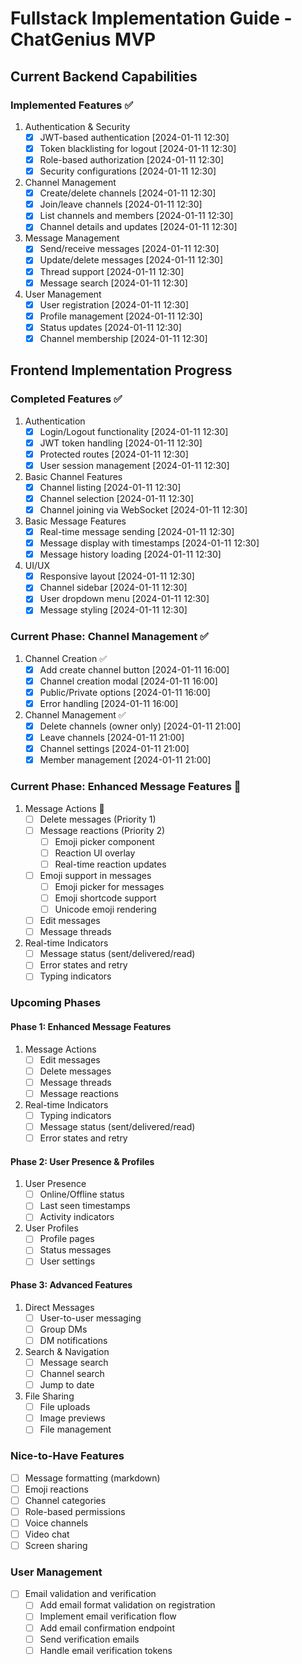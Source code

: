 # Fullstack Implementation Guide - ChatGenius MVP

## Current Backend Capabilities

### Implemented Features ✅
1. Authentication & Security
   - [x] JWT-based authentication [2024-01-11 12:30]
   - [x] Token blacklisting for logout [2024-01-11 12:30]
   - [x] Role-based authorization [2024-01-11 12:30]
   - [x] Security configurations [2024-01-11 12:30]

2. Channel Management
   - [x] Create/delete channels [2024-01-11 12:30]
   - [x] Join/leave channels [2024-01-11 12:30]
   - [x] List channels and members [2024-01-11 12:30]
   - [x] Channel details and updates [2024-01-11 12:30]

3. Message Management
   - [x] Send/receive messages [2024-01-11 12:30]
   - [x] Update/delete messages [2024-01-11 12:30]
   - [x] Thread support [2024-01-11 12:30]
   - [x] Message search [2024-01-11 12:30]

4. User Management
   - [x] User registration [2024-01-11 12:30]
   - [x] Profile management [2024-01-11 12:30]
   - [x] Status updates [2024-01-11 12:30]
   - [x] Channel membership [2024-01-11 12:30]

## Frontend Implementation Progress

### Completed Features ✅
1. Authentication
   - [x] Login/Logout functionality [2024-01-11 12:30]
   - [x] JWT token handling [2024-01-11 12:30]
   - [x] Protected routes [2024-01-11 12:30]
   - [x] User session management [2024-01-11 12:30]

2. Basic Channel Features
   - [x] Channel listing [2024-01-11 12:30]
   - [x] Channel selection [2024-01-11 12:30]
   - [x] Channel joining via WebSocket [2024-01-11 12:30]

3. Basic Message Features
   - [x] Real-time message sending [2024-01-11 12:30]
   - [x] Message display with timestamps [2024-01-11 12:30]
   - [x] Message history loading [2024-01-11 12:30]

4. UI/UX
   - [x] Responsive layout [2024-01-11 12:30]
   - [x] Channel sidebar [2024-01-11 12:30]
   - [x] User dropdown menu [2024-01-11 12:30]
   - [x] Message styling [2024-01-11 12:30]

### Current Phase: Channel Management ✅
1. Channel Creation ✅
   - [x] Add create channel button [2024-01-11 16:00]
   - [x] Channel creation modal [2024-01-11 16:00]
   - [x] Public/Private options [2024-01-11 16:00]
   - [x] Error handling [2024-01-11 16:00]

2. Channel Management ✅
   - [x] Delete channels (owner only) [2024-01-11 21:00]
   - [x] Leave channels [2024-01-11 21:00]
   - [x] Channel settings [2024-01-11 21:00]
   - [x] Member management [2024-01-11 21:00]

### Current Phase: Enhanced Message Features 🚧
1. Message Actions 🚧
   - [ ] Delete messages (Priority 1)
   - [ ] Message reactions (Priority 2)
     - [ ] Emoji picker component
     - [ ] Reaction UI overlay
     - [ ] Real-time reaction updates
   - [ ] Emoji support in messages
     - [ ] Emoji picker for messages
     - [ ] Emoji shortcode support
     - [ ] Unicode emoji rendering
   - [ ] Edit messages
   - [ ] Message threads

2. Real-time Indicators
   - [ ] Message status (sent/delivered/read)
   - [ ] Error states and retry
   - [ ] Typing indicators

### Upcoming Phases

#### Phase 1: Enhanced Message Features
1. Message Actions
   - [ ] Edit messages
   - [ ] Delete messages
   - [ ] Message threads
   - [ ] Message reactions

2. Real-time Indicators
   - [ ] Typing indicators
   - [ ] Message status (sent/delivered/read)
   - [ ] Error states and retry

#### Phase 2: User Presence & Profiles
1. User Presence
   - [ ] Online/Offline status
   - [ ] Last seen timestamps
   - [ ] Activity indicators

2. User Profiles
   - [ ] Profile pages
   - [ ] Status messages
   - [ ] User settings

#### Phase 3: Advanced Features
1. Direct Messages
   - [ ] User-to-user messaging
   - [ ] Group DMs
   - [ ] DM notifications

2. Search & Navigation
   - [ ] Message search
   - [ ] Channel search
   - [ ] Jump to date

3. File Sharing
   - [ ] File uploads
   - [ ] Image previews
   - [ ] File management

### Nice-to-Have Features
- [ ] Message formatting (markdown)
- [ ] Emoji reactions
- [ ] Channel categories
- [ ] Role-based permissions
- [ ] Voice channels
- [ ] Video chat
- [ ] Screen sharing

### User Management
- [ ] Email validation and verification
  - [ ] Add email format validation on registration
  - [ ] Implement email verification flow
  - [ ] Add email confirmation endpoint
  - [ ] Send verification emails
  - [ ] Handle email verification tokens